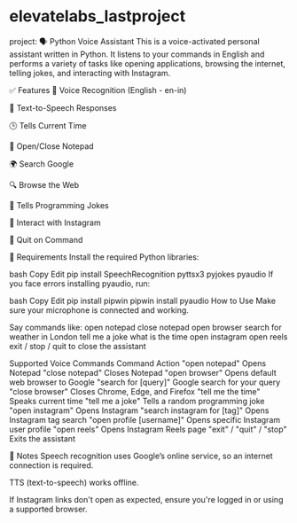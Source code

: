 # elevatelabs_lastproject
project:
🗣️ Python Voice Assistant 
This is a voice-activated personal assistant written in Python. It listens to your commands in English and performs a variety of tasks like opening applications, browsing the internet, telling jokes, and interacting with Instagram.

✅ Features
🎤 Voice Recognition (English - en-in)

💬 Text-to-Speech Responses

🕒 Tells Current Time

📝 Open/Close Notepad

🌍 Search Google

🔍 Browse the Web

🤣 Tells Programming Jokes

📸 Interact with Instagram

🛑 Quit on Command

🧰 Requirements
Install the required Python libraries:

bash
Copy
Edit
pip install SpeechRecognition pyttsx3 pyjokes pyaudio
 If you face errors installing pyaudio, run:

bash
Copy
Edit
pip install pipwin
pipwin install pyaudio
 How to Use
Make sure your microphone is connected and working.

Say commands like:
open notepad
close notepad
open browser
search for weather in London
tell me a joke
what is the time
open instagram
open reels
exit / stop / quit to close the assistant

 Supported Voice Commands
Command	Action
"open notepad"	Opens Notepad
"close notepad"	Closes Notepad
"open browser"	Opens default web browser to Google
"search for [query]"	Google search for your query
"close browser"	Closes Chrome, Edge, and Firefox
"tell me the time"	Speaks current time
"tell me a joke"	Tells a random programming joke
"open instagram"	Opens Instagram
"search instagram for [tag]"	Opens Instagram tag search
"open profile [username]"	Opens specific Instagram user profile
"open reels"	Opens Instagram Reels page
"exit" / "quit" / "stop"	Exits the assistant

📌 Notes
Speech recognition uses Google’s online service, so an internet connection is required.

TTS (text-to-speech) works offline.

If Instagram links don't open as expected, ensure you're logged in or using a supported browser.
